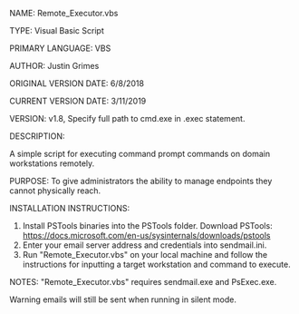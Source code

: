 NAME: Remote_Executor.vbs

TYPE: Visual Basic Script

PRIMARY LANGUAGE: VBS

AUTHOR: Justin Grimes

ORIGINAL VERSION DATE: 6/8/2018

CURRENT VERSION DATE: 3/11/2019

VERSION: v1.8, Specify full path to cmd.exe in .exec statement.

DESCRIPTION: 

A simple script for executing command prompt commands on domain workstations remotely.

PURPOSE: 
To give administrators the ability to manage endpoints they cannot physically reach.

INSTALLATION INSTRUCTIONS: 
1. Install PSTools binaries into the PSTools folder. Download PSTools: https://docs.microsoft.com/en-us/sysinternals/downloads/pstools
2. Enter your email server address and credentials into sendmail.ini.
3. Run "Remote_Executor.vbs" on your local machine and follow the instructions for inputting a target workstation and command to execute.

NOTES: 
"Remote_Executor.vbs" requires sendmail.exe and PsExec.exe.

Warning emails will still be sent when running in silent mode.
